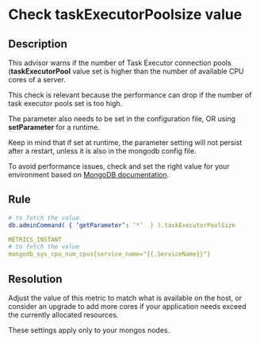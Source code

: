 # Check taskExecutorPoolsize value

## Description
This advisor warns if the number of Task Executor connection pools (**taskExecutorPool** value set is higher than the number of available CPU cores of a server. 

This check is relevant because the performance can drop if the number of task executor pools set is too high.

The parameter also needs to be set in the configuration file, OR using **setParameter** for a runtime. 

Keep in mind that if set at runtime, the parameter setting will not persist after a restart, unless it is also in the mongodb  config file. 

To avoid performance issues, check and set the right value for your environment based on [MongoDB documentation](https://www.mongodb.com/docs/manual/reference/parameters/#mongodb-parameter-param.taskExecutorPoolSize).   

## Rule
``` yaml MONGODB_GETPARAMETER
# to fetch the value
db.adminCommand( { ‘getParameter’: ‘*’  } ).taskExecutorPoolSize

METRICS_INSTANT
# to fetch the value
mongodb_sys_cpu_num_cpus{service_name="{{.ServiceName}}"}

``` 

## Resolution
Adjust the value of this metric to match what is available on the host, or consider an upgrade to add more cores if your application needs exceed the currently allocated resources.

These settings apply only to your mongos nodes.



